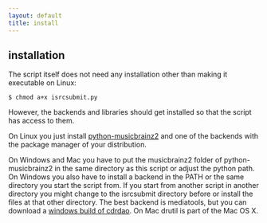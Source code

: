 ```yaml
---
layout: default
title: install
---
```

installation
------------

The script itself does not need any installation
other than making it executable on Linux:

    $ chmod a+x isrcsubmit.py

However, the backends and libraries should get installed so that the
script has access to them.

On Linux you just install [python-musicbrainz2](http://musicbrainz.org/doc/python-musicbrainz2)
and one of the backends with the package manager of your distribution.

On Windows and Mac you have to put the musicbrainz2 folder of python-musicbrainz2 in the same directory as this script or adjust the python path.
On Windows you also have to install a backend in the PATH
or the same directory you start the script from.
If you start from another script in another directory you might change
to the isrcsubmit directory before or install the files at that other directory.
The best backend is mediatools, but you can download a
[windows build of cdrdao](http://www.student.tugraz.at/thomas.plank/).
On Mac drutil is part of the Mac OS X.
